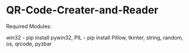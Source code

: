 # QR-Code-Creater-and-Reader

Required Modules:

win32 - pip install pywin32,
PIL - pip install Pillow,
tkinter,
string,
random,
os,
qrcode,
pyzbar
